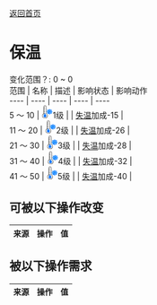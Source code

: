 [返回首页](index.md)  
# 保温  
变化范围？: 0 ~ 0  
范围  |  名称  |  描述  |  影响状态  |  影响动作  
----  |  ----  |  ----  |  ----  |  ----  
5 ～ 10  |  <img decoding="async" src="Sprite/Cold.png" style="width:20px;">1级  |    |  [失温](Hypothermia.md)加成-15  |    
11 ～ 20  |  <img decoding="async" src="Sprite/Cold.png" style="width:20px;">2级  |    |  [失温](Hypothermia.md)加成-26  |    
21 ～ 30  |  <img decoding="async" src="Sprite/Cold.png" style="width:20px;">3级  |    |  [失温](Hypothermia.md)加成-28  |    
31 ～ 40  |  <img decoding="async" src="Sprite/Cold.png" style="width:20px;">4级  |    |  [失温](Hypothermia.md)加成-32  |    
41 ～ 50  |  <img decoding="async" src="Sprite/Cold.png" style="width:20px;">5级  |    |  [失温](Hypothermia.md)加成-40  |    
## 可被以下操作改变  
来源  |  操作  |  值  
----  |  ----  |  ----  
## 被以下操作需求  
来源  |  操作  |  值  
----  |  ----  |  ----  
